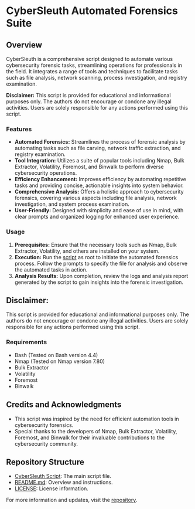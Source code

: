 # CyberSleuth Automated Forensics Suite

## Overview

CyberSleuth is a comprehensive script designed to automate various cybersecurity forensic tasks, streamlining operations for professionals in the field. It integrates a range of tools and techniques to facilitate tasks such as file analysis, network scanning, process investigation, and registry examination.

**Disclaimer:** This script is provided for educational and informational purposes only. The authors do not encourage or condone any illegal activities. Users are solely responsible for any actions performed using this script.

### Features

- **Automated Forensics:** Streamlines the process of forensic analysis by automating tasks such as file carving, network traffic extraction, and registry examination.
- **Tool Integration:** Utilizes a suite of popular tools including Nmap, Bulk Extractor, Volatility, Foremost, and Binwalk to perform diverse cybersecurity operations.
- **Efficiency Enhancement:** Improves efficiency by automating repetitive tasks and providing concise, actionable insights into system behavior.
- **Comprehensive Analysis:** Offers a holistic approach to cybersecurity forensics, covering various aspects including file analysis, network investigation, and system process examination.
- **User-Friendly:** Designed with simplicity and ease of use in mind, with clear prompts and organized logging for enhanced user experience.

### Usage

1. **Prerequisites:** Ensure that the necessary tools such as Nmap, Bulk Extractor, Volatility, and others are installed on your system.
2. **Execution:** Run the [script](https://github.com/ThunderKittyCat/CyberSleuth-Automated-Forensics-Suite/blob/main/CyberSleuth) as root to initiate the automated forensics process. Follow the prompts to specify the file for analysis and observe the automated tasks in action.
3. **Analysis Results:** Upon completion, review the logs and analysis report generated by the script to gain insights into the forensic investigation.

## Disclaimer:
This script is provided for educational and informational purposes only. The authors do not encourage or condone any illegal activities. Users are solely responsible for any actions performed using this script.

### Requirements

- Bash (Tested on Bash version 4.4)
- Nmap (Tested on Nmap version 7.80)
- Bulk Extractor
- Volatility
- Foremost
- Binwalk

## Credits and Acknowledgments

- This script was inspired by the need for efficient automation tools in cybersecurity forensics.
- Special thanks to the developers of Nmap, Bulk Extractor, Volatility, Foremost, and Binwalk for their invaluable contributions to the cybersecurity community.

## Repository Structure

- [CyberSleuth Script](https://github.com/ThunderKittyCat/CyberSleuth-Automated-Forensics-Suite/blob/main/CyberSleuth): The main script file.
- [README.md](https://github.com/ThunderKittyCat/CyberSleuth-Automated-Forensics-Suite/blob/main/README.md): Overview and instructions.
- [LICENSE](https://github.com/ThunderKittyCat/CyberSleuth-Automated-Forensics-Suite/blob/main/LICENSE): License information.

For more information and updates, visit the [repository](https://github.com/ThunderKittyCat/CyberSleuth-Automated-Forensics-Suite).
